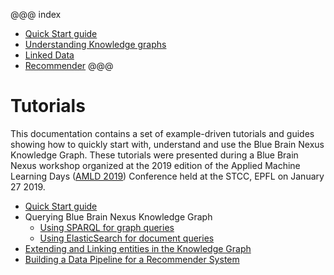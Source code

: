 
@@@ index

* [Quick Start guide](getting-started/index.md)
* [Understanding Knowledge graphs](knowledge-graph/index.md)
* [Linked Data](linking-data/index.md)
* [Recommender](build-recommender/index.md)
@@@

# Tutorials


This documentation contains a set of example-driven tutorials and guides showing how to quickly start with, understand and use the Blue Brain Nexus Knowledge Graph. These tutorials were presented during a Blue Brain Nexus workshop organized at the 2019 edition of the Applied Machine Learning Days ([AMLD 2019](https://www.appliedmldays.org/workshops/blue-brain-nexus-a-knowledge-graph-for-data-driven-projects)) Conference held at the STCC, EPFL on January 27 2019.


* [Quick Start guide](./getting-started/index.html)
* Querying Blue Brain Nexus Knowledge Graph
    * [Using SPARQL for graph queries](./knowledge-graph/querying-knowledge-graph.html)
    * [Using ElasticSearch for document queries](./knowledge-graph/querying-knowledge-graph-elasticsearch.html)
* [Extending and Linking entities in the Knowledge Graph](./linking-data/index.html)
* [Building a Data Pipeline for a Recommender System](./build-recommender/index.html)
